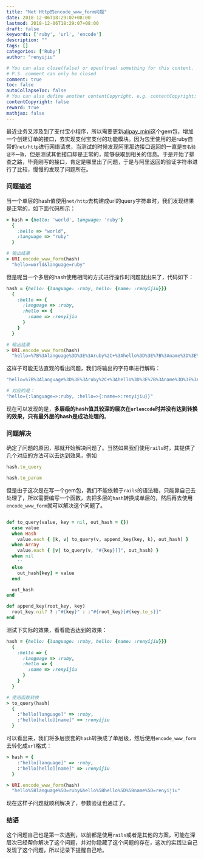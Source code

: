 ```yaml
---
title: "Net Http的encode_www_form问题"
date: 2018-12-06T18:29:07+08:00
lastmod: 2018-12-06T18:29:07+08:00
draft: false
keywords: ['ruby', 'url', 'encode']
description: ""
tags: []
categories: ['Ruby']
author: "renyijiu"

# You can also close(false) or open(true) something for this content.
# P.S. comment can only be closed
comment: true
toc: false
autoCollapseToc: false
# You can also define another contentCopyright. e.g. contentCopyright: "This is another copyright."
contentCopyright: false
reward: true
mathjax: false
---
```


最近业务又涉及到了支付宝小程序，所以需要更新[alipay_mini](https://github.com/renyijiu/alipay_mini)这个gem包，增加一个创建订单的接口，去实现支付宝支付的功能模块。因为包里使用的是ruby自带的`net/http`进行网络请求，当测试的时候发现阿里那边接口返回的一直是`签名验证不一致`，但是测试其他接口却是正常的，能够获取到相关的信息。于是开始了排查之路，毕竟刚写的接口，肯定是哪里出了问题，于是与阿里返回的验证字符串进行了比较，慢慢的发现了问题所在。

<!--more-->
### 问题描述

当一个单层的hash值使用`net/http`去构建成url的query字符串时，我们发现结果是正常的，如下面代码所示：

```ruby
> hash = {hello: 'world', language: 'ruby'}
  {
    :hello => "world",
    :language => "ruby"
  }

# 输出结果
> URI.encode_www_form(hash)
  "hello=world&language=ruby"
```

但是呢当一个多层的hash使用相同的方式进行操作时问题就出来了，代码如下：
```ruby
hash = {hello: {language: :ruby, hello: {name: :renyijiu}}}
  {
    :hello => {
      :language => :ruby,
      :hello => {
        :name => :renyijiu
      }
    }
  }

# 输出结果
> URI.encode_www_form(hash)
  "hello=%7B%3Alanguage%3D%3E%3Aruby%2C+%3Ahello%3D%3E%7B%3Aname%3D%3E%3Arenyijiu%7D%7D"

```

这样子可能无法直观的看出问题，我们将输出的字符串进行解码：

```ruby
"hello=%7B%3Alanguage%3D%3E%3Aruby%2C+%3Ahello%3D%3E%7B%3Aname%3D%3E%3Arenyijiu%7D%7D" 

# 对应的是：
"hello={:language=>:ruby, :hello=>{:name=>:renyijiu}}"
```
现在可以发现的是，**多层级的hash值其较深的层次在`urlencode`时并没有达到转换的效果，只有最外层的hash是成功处理的**。

### 问题解决

确定了问题的原因，那就开始解决问题了。当然如果我们使用`rails`时，其提供了几个对应的方法可以去达到效果，例如
```ruby
hash.to_query

hash.to_param
```

但是由于这次是在写一个gem包，我们不能依赖于`rails`的语法糖，只能靠自己去处理了，所以需要编写一个函数，去把多层的`hash`转换成单层的，然后再去使用`encode_www_form`就可以解决这个问题了。
```ruby

def to_query(value, key = nil, out_hash = {})
  case value
  when Hash
    value.each { |k, v| to_query(v, append_key(key, k), out_hash) }  
  when Array
    value.each { |v| to_query(v, "#{key}[]", out_hash) }    
  when nil
    ''
  else
    out_hash[key] = value
  end

  out_hash
end

def append_key(root_key, key)
  root_key.nil? ? :"#{key}" : :"#{root_key}[#{key.to_s}]"
end

```
测试下实际的效果，看看能否达到的效果：
```ruby
hash = {hello: {language: :ruby, hello: {name: :renyijiu}}}
  {
    :hello => {
      :language => :ruby,
      :hello => {
        :name => :renyijiu
      }
    }
  }

# 使用函数转换
> to_query(hash)
  {
    :"hello[language]" => :ruby,
    :"hello[hello][name]" => :renyijiu
  }
```

可以看出来，我们将多层嵌套的`hash`转换成了单层级，然后使用`encode_www_form`去转化成`url`格式：
```ruby
> hash = {
    :"hello[language]" => :ruby,
    :"hello[hello][name]" => :renyijiu
  }

> URI.encode_www_form(hash)
  "hello%5Blanguage%5D=ruby&hello%5Bhello%5D%5Bname%5D=renyijiu"
```

现在这样子问题就顺利解决了，参数验证也通过了。

### 结语
这个问题自己也是第一次遇到，以前都是使用`rails`或者是其他的方案，可能在深层次已经帮你解决了这个问题，并对你隐藏了这个问题的存在，这次的实践让自己发现了这个问题，所以记录下提醒自己哈。